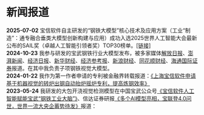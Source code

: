 #  新闻报道
**2025-07-02** 宝信软件自主研发的“钢铁大模型”核心技术及应用方案（工业“制造”：通专融合垂类大模型创新构建与应用）成功入选2025世界人工智能大会最新公布的SAIL奖（卓越人工智能引领者奖）TOP30榜单。[[链接]](https://mp.weixin.qq.com/s/Qs-kCUn8c6LnUvNo1xh4dg)  
**2024-10-23** 我参与研发的宝武钢铁行业大模型发布，被多家媒体[解放日报](https://mp.weixin.qq.com/s?src=11&timestamp=1750851555&ver=6074&signature=LCHxjYFtVFYKVlDpNkUC4ckGXpN2UpmYc8HWtQDv8kzRTurWM0sLHV*0EBdIIUnjkPKMh7ekLgs6pXLxTtfw9RBIbHO6MPFIlu7g0DjTNUaw*KahWYl2ybAOvLGKScWI&new=1)、[澎湃新闻](https://www.thepaper.cn/newsDetail_forward_29125055)、[经济日报](http://www.ce.cn/xwzx/gnsz/gdxw/202410/24/t20241024_39180237.shtml)、[新华财经](https://www.cnfin.com/dz-lb/detail/20241023/4124973_1.html)、[经济参考报](http://jjckb.xinhuanet.com/20241028/71a41f65a90d479788030555ce9d7ae5/c.html)、[新浪财经](https://finance.sina.com.cn/roll/2024-10-23/doc-inctqhfq0440638.shtml)、[同花顺财经](https://stock.10jqka.com.cn/20241024/c662739907.shtml)、[海通国际证券](https://data.eastmoney.com/report/info/AP202506221695545058.html)报道。在其中我负责子项钢铁视觉大模型。  
**2024-01-22** 我作为第一作者申请的专利被金融界转载报道：[《上海宝信软件申请基于机器视觉的转炉出钢自动抬炉摇炉专利，提高炼钢效率》](https://www.163.com/dy/article/JMGTHQ0S0519QIKK.html)  
**2023-05-24** 我研发的大包开浇视觉检测模型在中国宝武公众号[《宝信软件人工智能赋能宝武“钢铁工业大脑”》](https://mp.weixin.qq.com/s?src=11&timestamp=1750851260&ver=6074&signature=LCHxjYFtVFYKVlDpNkUC4ckGXpN2UpmYc8HWtQDv8kxOM6jA5LuP2UCzLdRCgUTRztlTZp-TtZKumVON6z4qVYmoki-jZUBNbkPgNd8Npm5beWQZdlvFZI15Gb2L33z7&new=1)、信达证券研报[《多个AI模型亮相，宝联登4.0问世，世界一流大央企蓄势待发》](https://data.eastmoney.com/report/info/AP202306081590564120.html)报道：